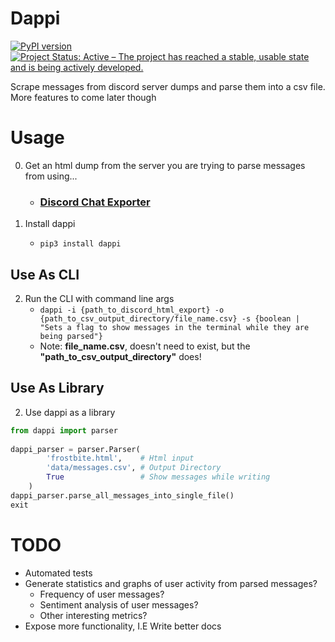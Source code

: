 # Dappi
[![PyPI version](https://badge.fury.io/py/dappi.svg)](https://badge.fury.io/py/dappi)
[![Project Status: Active – The project has reached a stable, usable state and is being actively developed.](https://www.repostatus.org/badges/latest/active.svg)](https://www.repostatus.org/#active)


Scrape messages from discord server dumps and parse them into a csv file. More features to come later though

# Usage
0. Get an html dump from the server you are trying to parse messages from using... 
    - ### [Discord Chat Exporter](https://github.com/Tyrrrz/DiscordChatExporter)

1. Install dappi
    - ```pip3 install dappi```
## Use As CLI
2. Run the CLI with command line args
    - ```dappi -i {path_to_discord_html_export} -o {path_to_csv_output_directory/file_name.csv} -s {boolean | "Sets a flag to show messages in the terminal while they are being parsed"}```
    - Note: __file_name.csv__, doesn't need to exist, but the __"path_to_csv_output_directory"__ does!

## Use As Library
2. Use dappi as a library
```py
from dappi import parser
                                
dappi_parser = parser.Parser(
        'frostbite.html',    # Html input
        'data/messages.csv', # Output Directory
        True                 # Show messages while writing
    )
dappi_parser.parse_all_messages_into_single_file()
exit
```
# TODO
- Automated tests
- Generate statistics and graphs of user activity from parsed messages?
    - Frequency of user messages?
    - Sentiment analysis of user messages?
    - Other interesting metrics?
- Expose more functionality, I.E Write better docs